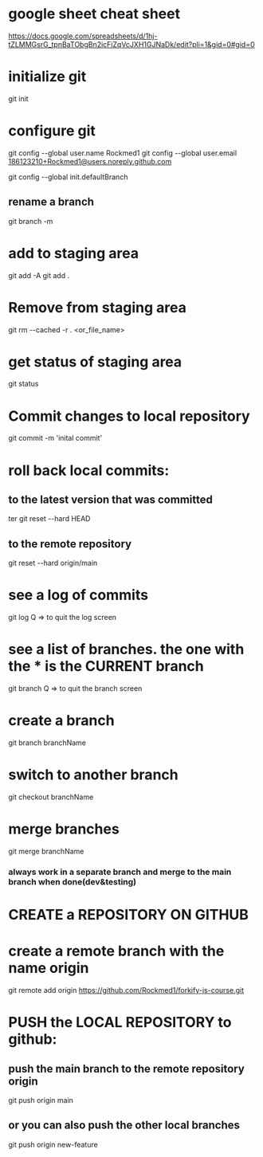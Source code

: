 # google sheet cheat sheet

https://docs.google.com/spreadsheets/d/1hj-tZLMMGsrG_tpnBaTObgBn2icFiZqVcJXH1GJNaDk/edit?pli=1&gid=0#gid=0

# initialize git

git init

# configure git

git config --global user.name Rockmed1
git config --global user.email 186123210+Rockmed1@users.noreply.github.com

git config --global init.defaultBranch <main>

## rename a branch

git branch -m <name>

# add to staging area

git add -A
git add .

# Remove from staging area

git rm --cached -r . <or_file_name>

# get status of staging area

git status

# Commit changes to local repository

git commit -m 'inital commit'

# roll back local commits:

## to the latest version that was committed

ter
git reset --hard HEAD

## to the remote repository

git reset --hard origin/main

# see a log of commits

git log
Q => to quit the log screen

# see a list of branches. the one with the \* is the CURRENT branch

git branch
Q => to quit the branch screen

# create a branch

git branch branchName

# switch to another branch

git checkout branchName

# merge branches

git merge branchName

### always work in a separate branch and merge to the main branch when done(dev&testing)

# CREATE a REPOSITORY ON GITHUB

# create a remote branch with the name origin

git remote add origin https://github.com/Rockmed1/forkify-js-course.git

# PUSH the LOCAL REPOSITORY to github:

## push the main branch to the remote repository origin

git push origin main

## or you can also push the other local branches

git push origin new-feature
